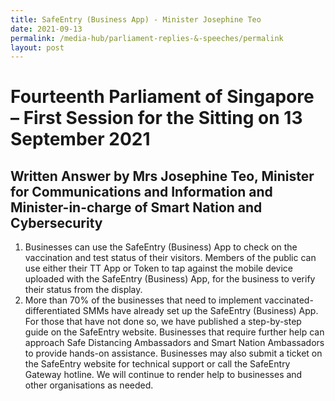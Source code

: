 ```yaml
---
title: SafeEntry (Business App) - Minister Josephine Teo
date: 2021-09-13
permalink: /media-hub/parliament-replies-&-speeches/permalink
layout: post
---
```

# Fourteenth Parliament of Singapore – First Session for the Sitting on 13 September 2021

## Written Answer by Mrs Josephine Teo, Minister for Communications and Information and Minister-in-charge of Smart Nation and Cybersecurity

1. Businesses can use the SafeEntry (Business) App to check on the vaccination and test status of their visitors. Members of the public can use either their TT App or Token to tap against the mobile device uploaded with the SafeEntry (Business) App, for the business to verify their status from the display.
2. More than 70% of the businesses that need to implement vaccinated-differentiated SMMs have already set up the SafeEntry (Business) App. For those that have not done so, we have published a step-by-step guide on the SafeEntry website. Businesses that require further help can approach Safe Distancing Ambassadors and Smart Nation Ambassadors to provide hands-on assistance. Businesses may also submit a ticket on the SafeEntry website for technical support or call the SafeEntry Gateway hotline. We will continue to render help to businesses and other organisations as needed.
